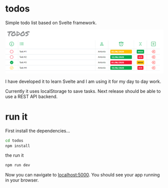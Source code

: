 # todos
Simple todo list based on Svelte framework.

![](_todos.png)

I have developed it to learn Svelte and I am using it for my day to day work.

Currently it uses localStorage to save tasks. Next release should be able to use a REST API backend.


# run it

First install the dependencies...

```bash
cd todos
npm install
```

the run it

```bash
npm run dev
```

Now you can navigate to [localhost:5000](http://localhost:5000). You should see your app running in your browser.

 